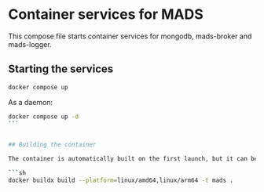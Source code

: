 # Container services for MADS

This compose file starts container services for mongodb, mads-broker and mads-logger.

## Starting the services

```sh
docker compose up
```

As a daemon:

```sh
docker compose up -d
``` 


## Building the container

The container is automatically built on the first launch, but it can be explicitly built with:

```sh
docker buildx build --platform=linux/amd64,linux/arm64 -t mads .       
```